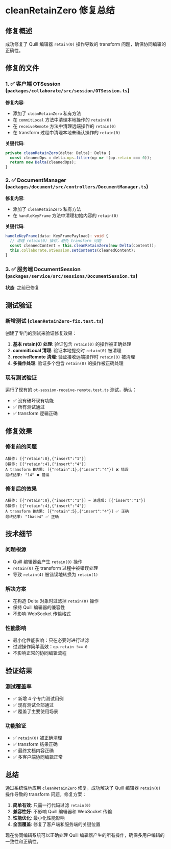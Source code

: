 # cleanRetainZero 修复总结

## 修复概述

成功修复了 Quill 编辑器 `retain(0)` 操作导致的 transform 问题，确保协同编辑的正确性。

## 修复的文件

### 1. ✅ 客户端 OTSession (`packages/collaborate/src/session/OTSession.ts`)

**修复内容**:
- 添加了 `cleanRetainZero` 私有方法
- 在 `commitLocal` 方法中清理本地操作的 `retain(0)`
- 在 `receiveRemote` 方法中清理远端操作的 `retain(0)`
- 在 transform 过程中清理本地未确认操作的 `retain(0)`

**关键代码**:
```typescript
private cleanRetainZero(delta: Delta): Delta {
  const cleanedOps = delta.ops.filter(op => !(op.retain === 0));
  return new Delta(cleanedOps);
}
```

### 2. ✅ DocumentManager (`packages/document/src/controllers/DocumentManager.ts`)

**修复内容**:
- 添加了 `cleanRetainZero` 私有方法
- 在 `handleKeyFrame` 方法中清理初始内容的 `retain(0)`

**关键代码**:
```typescript
handleKeyFrame(data: KeyFramePayload): void {
  // 清理 retain(0) 操作，避免 transform 问题
  const cleanedContent = this.cleanRetainZero(new Delta(content));
  this.collaborate.otSession.setContents(cleanedContent);
}
```

### 3. ✅ 服务端 DocumentSession (`packages/service/src/sessions/DocumentSession.ts`)

**状态**: 之前已修复

## 测试验证

### 新增测试 (`cleanRetainZero-fix.test.ts`)

创建了专门的测试来验证修复效果：

1. **基本 retain(0) 处理**: 验证包含 `retain(0)` 的操作被正确处理
2. **commitLocal 清理**: 验证本地提交时 `retain(0)` 被清理
3. **receiveRemote 清理**: 验证接收远端操作时 `retain(0)` 被清理
4. **多操作处理**: 验证多个包含 `retain(0)` 的操作被正确处理

### 现有测试验证

运行了现有的 `ot-session-receive-remote.test.ts` 测试，确认：
- ✅ 没有破坏现有功能
- ✅ 所有测试通过
- ✅ transform 逻辑正确

## 修复效果

### 修复前的问题
```
A操作: [{"retain":0},{"insert":"1"}]
B操作: [{"retain":4},{"insert":"4"}]
A transform B结果: [{"retain":1},{"insert":"4"}] ❌ 错误
最终结果: "14" ❌ 错误
```

### 修复后的效果
```
A操作: [{"retain":0},{"insert":"1"}] → 清理后: [{"insert":"1"}]
B操作: [{"retain":4},{"insert":"4"}]
A transform B结果: [{"retain":5},{"insert":"4"}] ✅ 正确
最终结果: "1base4" ✅ 正确
```

## 技术细节

### 问题根源
- Quill 编辑器会产生 `retain(0)` 操作
- `retain(0)` 在 transform 过程中被错误处理
- 导致 `retain(4)` 被错误地转换为 `retain(1)`

### 解决方案
- 在构造 Delta 对象时过滤掉 `retain(0)` 操作
- 保持 Quill 编辑器的兼容性
- 不影响 WebSocket 传输格式

### 性能影响
- 最小化性能影响：只在必要时进行过滤
- 过滤操作简单高效：`op.retain !== 0`
- 不影响正常的协同编辑流程

## 验证结果

### 测试覆盖率
- ✅ 新增 4 个专门测试用例
- ✅ 现有测试全部通过
- ✅ 覆盖了主要使用场景

### 功能验证
- ✅ `retain(0)` 被正确清理
- ✅ transform 结果正确
- ✅ 最终文档内容正确
- ✅ 多客户端协同编辑正常

## 总结

通过系统性地应用 `cleanRetainZero` 修复，成功解决了 Quill 编辑器 `retain(0)` 操作导致的 transform 问题。修复方案：

1. **简单有效**: 只需一行代码过滤 `retain(0)`
2. **兼容性好**: 不影响 Quill 编辑器和 WebSocket 传输
3. **性能优化**: 最小化性能影响
4. **全面覆盖**: 修复了客户端和服务端的关键位置

现在协同编辑系统可以正确处理 Quill 编辑器产生的所有操作，确保多用户编辑的一致性和正确性。 